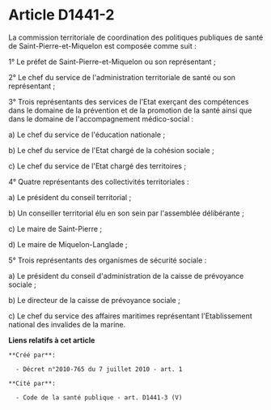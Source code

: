 # Article D1441-2

La commission territoriale de coordination des politiques publiques de santé de Saint-Pierre-et-Miquelon est composée comme
suit : 

1° Le préfet de Saint-Pierre-et-Miquelon ou son représentant ; 

2° Le chef du service de l'administration territoriale de santé ou son représentant ; 

3° Trois représentants des services de l'Etat exerçant des compétences dans le domaine de la prévention et de la promotion de
la santé ainsi que dans le domaine de l'accompagnement médico-social : 

a) Le chef du service de l'éducation nationale ; 

b) Le chef du service de l'Etat chargé de la cohésion sociale ; 

c) Le chef du service de l'Etat chargé des territoires ; 

4° Quatre représentants des collectivités territoriales : 

a) Le président du conseil territorial ; 

b) Un conseiller territorial élu en son sein par l'assemblée délibérante ; 

c) Le maire de Saint-Pierre ; 

d) Le maire de Miquelon-Langlade ; 

5° Trois représentants des organismes de sécurité sociale : 

a) Le président du conseil d'administration de la caisse de prévoyance sociale ; 

b) Le directeur de la caisse de prévoyance sociale ; 

c) Le chef du service des affaires maritimes représentant l'Etablissement national des invalides de la marine.

**Liens relatifs à cet article**

	**Créé par**:

	  - Décret n°2010-765 du 7 juillet 2010 - art. 1

	**Cité par**:

	  - Code de la santé publique - art. D1441-3 (V)
